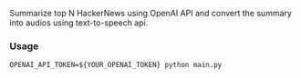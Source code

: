 Summarize top N HackerNews using OpenAI API and convert the summary into audios using text-to-speech api.

### Usage

```
OPENAI_API_TOKEN=${YOUR_OPENAI_TOKEN} python main.py
```
